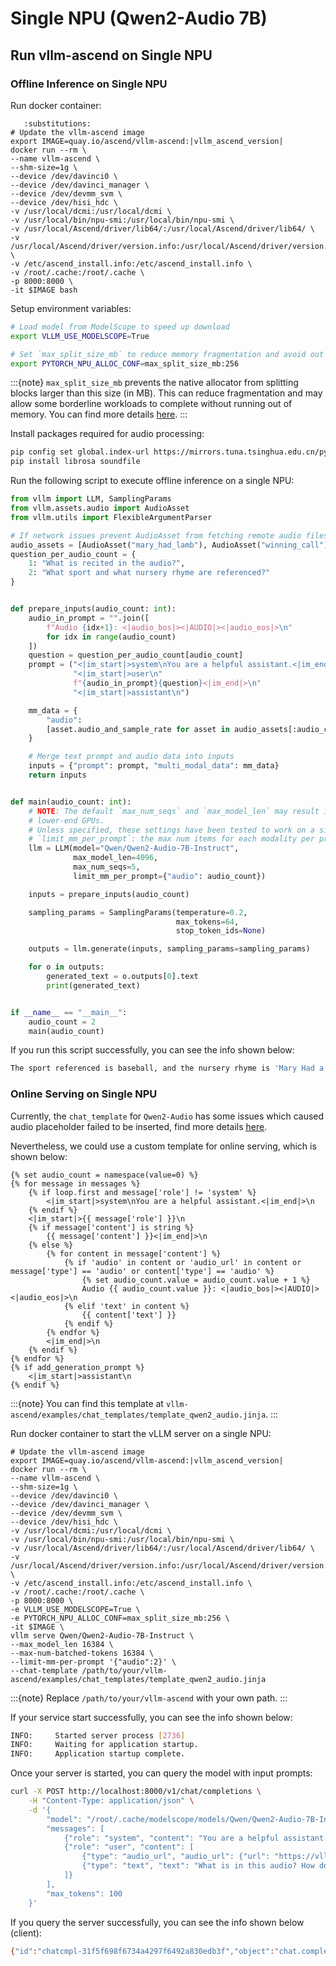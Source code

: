# Single NPU (Qwen2-Audio 7B)

## Run vllm-ascend on Single NPU

### Offline Inference on Single NPU

Run docker container:

```{code-block} bash
   :substitutions:
# Update the vllm-ascend image
export IMAGE=quay.io/ascend/vllm-ascend:|vllm_ascend_version|
docker run --rm \
--name vllm-ascend \
--shm-size=1g \
--device /dev/davinci0 \
--device /dev/davinci_manager \
--device /dev/devmm_svm \
--device /dev/hisi_hdc \
-v /usr/local/dcmi:/usr/local/dcmi \
-v /usr/local/bin/npu-smi:/usr/local/bin/npu-smi \
-v /usr/local/Ascend/driver/lib64/:/usr/local/Ascend/driver/lib64/ \
-v /usr/local/Ascend/driver/version.info:/usr/local/Ascend/driver/version.info \
-v /etc/ascend_install.info:/etc/ascend_install.info \
-v /root/.cache:/root/.cache \
-p 8000:8000 \
-it $IMAGE bash
```

Setup environment variables:

```bash
# Load model from ModelScope to speed up download
export VLLM_USE_MODELSCOPE=True

# Set `max_split_size_mb` to reduce memory fragmentation and avoid out of memory
export PYTORCH_NPU_ALLOC_CONF=max_split_size_mb:256
```

:::{note}
`max_split_size_mb` prevents the native allocator from splitting blocks larger than this size (in MB). This can reduce fragmentation and may allow some borderline workloads to complete without running out of memory. You can find more details [<u>here</u>](https://www.hiascend.com/document/detail/zh/CANNCommunityEdition/800alpha003/apiref/envref/envref_07_0061.html).
:::

Install packages required for audio processing:

```bash
pip config set global.index-url https://mirrors.tuna.tsinghua.edu.cn/pypi/web/simple
pip install librosa soundfile
```

Run the following script to execute offline inference on a single NPU:

```python
from vllm import LLM, SamplingParams
from vllm.assets.audio import AudioAsset
from vllm.utils import FlexibleArgumentParser

# If network issues prevent AudioAsset from fetching remote audio files, retry or check your network.
audio_assets = [AudioAsset("mary_had_lamb"), AudioAsset("winning_call")]
question_per_audio_count = {
    1: "What is recited in the audio?",
    2: "What sport and what nursery rhyme are referenced?"
}


def prepare_inputs(audio_count: int):
    audio_in_prompt = "".join([
        f"Audio {idx+1}: <|audio_bos|><|AUDIO|><|audio_eos|>\n"
        for idx in range(audio_count)
    ])
    question = question_per_audio_count[audio_count]
    prompt = ("<|im_start|>system\nYou are a helpful assistant.<|im_end|>\n"
              "<|im_start|>user\n"
              f"{audio_in_prompt}{question}<|im_end|>\n"
              "<|im_start|>assistant\n")

    mm_data = {
        "audio":
        [asset.audio_and_sample_rate for asset in audio_assets[:audio_count]]
    }

    # Merge text prompt and audio data into inputs
    inputs = {"prompt": prompt, "multi_modal_data": mm_data}
    return inputs


def main(audio_count: int):
    # NOTE: The default `max_num_seqs` and `max_model_len` may result in OOM on
    # lower-end GPUs.
    # Unless specified, these settings have been tested to work on a single L4.
    # `limit_mm_per_prompt`: the max num items for each modality per prompt.
    llm = LLM(model="Qwen/Qwen2-Audio-7B-Instruct",
              max_model_len=4096,
              max_num_seqs=5,
              limit_mm_per_prompt={"audio": audio_count})

    inputs = prepare_inputs(audio_count)

    sampling_params = SamplingParams(temperature=0.2,
                                     max_tokens=64,
                                     stop_token_ids=None)

    outputs = llm.generate(inputs, sampling_params=sampling_params)

    for o in outputs:
        generated_text = o.outputs[0].text
        print(generated_text)


if __name__ == "__main__":
    audio_count = 2
    main(audio_count)
```

If you run this script successfully, you can see the info shown below:

```bash
The sport referenced is baseball, and the nursery rhyme is 'Mary Had a Little Lamb'.
```

### Online Serving on Single NPU

Currently, the `chat_template` for `Qwen2-Audio` has some issues which caused audio placeholder failed to be inserted, find more details [<u>here</u>](https://github.com/vllm-project/vllm/issues/19977).

Nevertheless, we could use a custom template for online serving, which is shown below:

```jinja
{% set audio_count = namespace(value=0) %}
{% for message in messages %}
    {% if loop.first and message['role'] != 'system' %}
        <|im_start|>system\nYou are a helpful assistant.<|im_end|>\n
    {% endif %}
    <|im_start|>{{ message['role'] }}\n
    {% if message['content'] is string %}
        {{ message['content'] }}<|im_end|>\n
    {% else %}
        {% for content in message['content'] %}
            {% if 'audio' in content or 'audio_url' in content or message['type'] == 'audio' or content['type'] == 'audio' %}
                {% set audio_count.value = audio_count.value + 1 %}
                Audio {{ audio_count.value }}: <|audio_bos|><|AUDIO|><|audio_eos|>\n
            {% elif 'text' in content %}
                {{ content['text'] }}
            {% endif %}
        {% endfor %}
        <|im_end|>\n
    {% endif %}
{% endfor %}
{% if add_generation_prompt %}
    <|im_start|>assistant\n
{% endif %}
```

:::{note}
You can find this template at `vllm-ascend/examples/chat_templates/template_qwen2_audio.jinja`.
:::

Run docker container to start the vLLM server on a single NPU:

```{code-block} bash
# Update the vllm-ascend image
export IMAGE=quay.io/ascend/vllm-ascend:|vllm_ascend_version|
docker run --rm \
--name vllm-ascend \
--shm-size=1g \
--device /dev/davinci0 \
--device /dev/davinci_manager \
--device /dev/devmm_svm \
--device /dev/hisi_hdc \
-v /usr/local/dcmi:/usr/local/dcmi \
-v /usr/local/bin/npu-smi:/usr/local/bin/npu-smi \
-v /usr/local/Ascend/driver/lib64/:/usr/local/Ascend/driver/lib64/ \
-v /usr/local/Ascend/driver/version.info:/usr/local/Ascend/driver/version.info \
-v /etc/ascend_install.info:/etc/ascend_install.info \
-v /root/.cache:/root/.cache \
-p 8000:8000 \
-e VLLM_USE_MODELSCOPE=True \
-e PYTORCH_NPU_ALLOC_CONF=max_split_size_mb:256 \
-it $IMAGE \
vllm serve Qwen/Qwen2-Audio-7B-Instruct \
--max_model_len 16384 \
--max-num-batched-tokens 16384 \
--limit-mm-per-prompt '{"audio":2}' \
--chat-template /path/to/your/vllm-ascend/examples/chat_templates/template_qwen2_audio.jinja
```

:::{note}
Replace `/path/to/your/vllm-ascend` with your own path.
:::

If your service start successfully, you can see the info shown below:

```bash
INFO:     Started server process [2736]
INFO:     Waiting for application startup.
INFO:     Application startup complete.
```

Once your server is started, you can query the model with input prompts:

```bash
curl -X POST http://localhost:8000/v1/chat/completions \
    -H "Content-Type: application/json" \
    -d '{
        "model": "/root/.cache/modelscope/models/Qwen/Qwen2-Audio-7B-Instruct",
        "messages": [
            {"role": "system", "content": "You are a helpful assistant."},
            {"role": "user", "content": [
                {"type": "audio_url", "audio_url": {"url": "https://vllm-public-assets.s3.us-west-2.amazonaws.com/multimodal_asset/winning_call.ogg"}},
                {"type": "text", "text": "What is in this audio? How does it sound?"}
            ]}
        ],
        "max_tokens": 100
    }'
```

If you query the server successfully, you can see the info shown below (client):

```bash
{"id":"chatcmpl-31f5f698f6734a4297f6492a830edb3f","object":"chat.completion","created":1761097383,"model":"/root/.cache/modelscope/models/Qwen/Qwen2-Audio-7B-Instruct","choices":[{"index":0,"message":{"role":"assistant","content":"The audio contains a background of a crowd cheering, a ball bouncing, and an object being hit. A man speaks in English saying 'and the o one pitch on the way to edgar martinez swung on and lined out.' The speech has a happy mood.","refusal":null,"annotations":null,"audio":null,"function_call":null,"tool_calls":[],"reasoning_content":null},"logprobs":null,"finish_reason":"stop","stop_reason":null,"token_ids":null}],"service_tier":null,"system_fingerprint":null,"usage":{"prompt_tokens":689,"total_tokens":743,"completion_tokens":54,"prompt_tokens_details":null},"prompt_logprobs":null,"prompt_token_ids":null,"kv_transfer_params":null}
```
